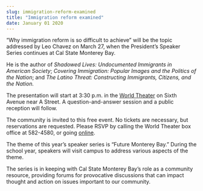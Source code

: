 ```yaml
---
slug: immigration-reform-examined
title: "Immigration reform examined"
date: January 01 2020
---
```


 
<p>
  “Why immigration reform is so difficult to achieve” will be the topic
  addressed by Leo Chavez on March 27, when the President’s Speaker Series
  continues at Cal State Monterey Bay.
</p>
<p>
  He is the author of
  <em>Shadowed Lives: Undocumented Immigrants in American Society</em>;
  <em>Covering Immigration: Popular Images and the Politics of the Nation</em>;
  and
  <em>The Latino Threat: Constructing Immigrants, Citizens, and the Nation.</em>
</p>
<p>
  The presentation will start at 3:30 p.m. in the
  <a href="https://csumb.edu/worldtheater">World Theater</a> on Sixth Avenue
  near A Street. A question&#45;and&#45;answer session and a public reception
  will follow.
</p>
<p>
  The community is invited to this free event. No tickets are necessary, but
  reservations are requested. Please RSVP by calling the World Theater box
  office at 582&#45;4580, or going
  <a
    href="https://docs.google.com/a/csumb.edu/forms/d/1x5pqwd7CfWkVgpseC8rpIYFZGApQDJB42VARgG74kQk/viewform"
    >online</a
  >.
</p>
<p>
  The theme of this year’s speaker series is “Future Monterey Bay.” During the
  school year, speakers will visit campus to address various aspects of the
  theme.
</p>
<p>
  The series is in keeping with Cal State Monterey Bay’s role as a community
  resource, providing forums for provocative discussions that can impact thought
  and action on issues important to our community.
</p>
 
